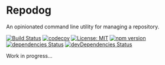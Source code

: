 # Repodog

An opinionated command line utility for managing a repository.

[![Build Status](https://travis-ci.org/dylanaubrey/repodog.svg?branch=master)](https://travis-ci.org/dylanaubrey/repodog)
[![codecov](https://codecov.io/gh/dylanaubrey/repodog/branch/master/graph/badge.svg)](https://codecov.io/gh/dylanaubrey/repodog)
[![License: MIT](https://img.shields.io/badge/License-MIT-yellow.svg)](LICENSE)
[![npm version](https://badge.fury.io/js/repodog.svg)](https://badge.fury.io/js/repodog)
[![dependencies Status](https://david-dm.org/dylanaubrey/repodog/status.svg)](https://david-dm.org/dylanaubrey/repodog)
[![devDependencies Status](https://david-dm.org/dylanaubrey/repodog/dev-status.svg)](https://david-dm.org/dylanaubrey/repodog?type=dev)

Work in progress...